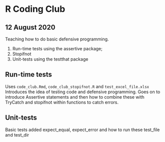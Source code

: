 # R Coding Club
## 12 August 2020

Teaching how to do basic defensive programming.  
1. Run-time tests using the assertive package; 
2. Stopifnot 
3. Unit-tests using the testthat package

## Run-time tests  
Uses `code_club.Rmd`, `code_club_stopifnot.R` and `test_excel_file.xlsx`
Introduces the idea of testing code and defensive programming.  Goes on to introduce Assertive statements and then how to combine these with TryCatch and stopifnot within functions to catch errors.

## Unit-tests  
Basic tests added expect_equal, expect_error and how to run these test_file and test_dir